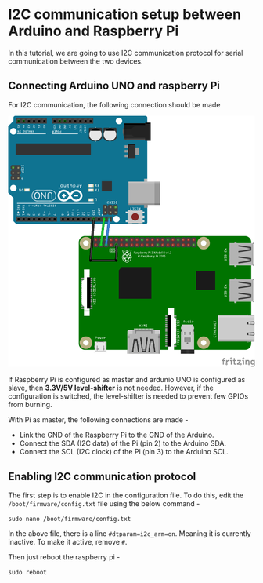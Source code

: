 # I2C communication setup between Arduino and Raspberry Pi

In this tutorial, we are going to use I2C communication protocol for serial communication between the two devices. 

## Connecting Arduino UNO and raspberry Pi

For I2C communication, the following connection should be made 

![I2C connection](https://github.com/Shaswat2001/quadrotor_raspberry_pi/blob/main/resources/rpi_arduino_i2c.png?raw=true)

If Raspberry Pi is configured as master and ardunio UNO is configured as slave, then **3.3V/5V level-shifter** is not needed. However, if the configuration is switched, the level-shifter is needed to prevent few GPIOs from burning. 

With Pi as master, the following connections are made - 
* Link the GND of the Raspberry Pi to the GND of the Arduino.
* Connect the SDA (I2C data) of the Pi (pin 2) to the Arduino SDA.
* Connect the SCL (I2C clock) of the Pi (pin 3) to the Arduino SCL.

## Enabling I2C communication protocol

The first step is to enable I2C in the configuration file. To do this, edit the ```/boot/firmware/config.txt``` file using the below command - 

```
sudo nano /boot/firmware/config.txt
```

In the above file, there is a line ```#dtparam=i2c_arm=on```. Meaning it is currently inactive. To make it active, remove ```#```.

Then just reboot the raspberry pi - 

```
sudo reboot
```

